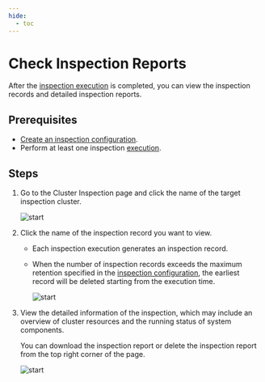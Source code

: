 ```yaml
---
hide:
  - toc
---
```


# Check Inspection Reports

After the [inspection execution](inspect.md) is completed, you can view the inspection records and detailed inspection reports.

## Prerequisites

- [Create an inspection configuration](config.md).
- Perform at least one inspection [execution](inspect.md).

## Steps

1. Go to the Cluster Inspection page and click the name of the target inspection cluster.

    ![start](https://docs.daocloud.io/daocloud-docs-images/docs/en/docs/kpanda/images/inspect07.png)

2. Click the name of the inspection record you want to view.

    - Each inspection execution generates an inspection record.
    - When the number of inspection records exceeds the maximum retention specified in the [inspection configuration](config.md), the earliest record will be deleted starting from the execution time.

        ![start](https://docs.daocloud.io/daocloud-docs-images/docs/en/docs/kpanda/images/inspect08.png)

3. View the detailed information of the inspection, which may include an overview of cluster resources and the running status of system components.

    You can download the inspection report or delete the inspection report from the top right corner of the page.

    ![start](https://docs.daocloud.io/daocloud-docs-images/docs/en/docs/kpanda/images/inspect09.png)
